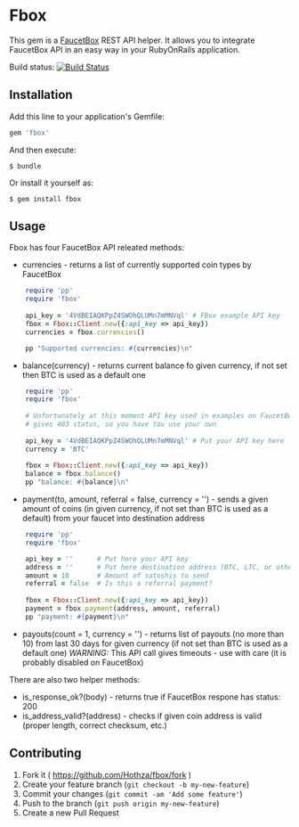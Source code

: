 # Fbox

This gem is a [FaucetBox](https://faucetbox.com) REST API helper. It allows you
to integrate FaucetBox API in an easy way in your RubyOnRails application.

Build status: [![Build Status](https://travis-ci.org/Hothza/fbox.svg)](https://travis-ci.org/Hothza/fbox)

## Installation

Add this line to your application's Gemfile:

```ruby
gem 'fbox'
```

And then execute:

    $ bundle

Or install it yourself as:

    $ gem install fbox

## Usage

Fbox has four FaucetBox API releated methods:

- currencies - returns a list of currently supported coin types by FaucetBox
```ruby
    require 'pp'
    require 'fbox'
    
    api_key = '4VdBEIAQKPpZ4SWOhQLUMn7mMNVql' # FBox example API key
    fbox = Fbox::Client.new({:api_key => api_key})
    currencies = fbox.currencies()

    pp "Supported currencies: #{currencies}\n"
```

- balance(currency) - returns current balance fo given currency, if not set then BTC is used as a default one
```ruby
    require 'pp'
    require 'fbox'
    
    # Unfortunately at this moment API key used in examples on FaucetBox site
    # gives 403 status, so you have tou use your own
    
    api_key = '4VdBEIAQKPpZ4SWOhQLUMn7mMNVql' # Put your API key here
    currency = 'BTC'
    
    fbox = Fbox::Client.new({:api_key => api_key})
    balance = fbox.balance()
    pp "balance: #{balance}\n"
```

- payment(to, amount, referral = false, currency = '') - sends a given amount of coins
(in given currency, if not set than BTC is used as a default) from your faucet into destination address 

```ruby
    require 'pp'
    require 'fbox'

    api_key = ''      # Put here your API key
    address = ''      # Put here destination address (BTC, LTC, or other supported by FaucetBox)
    amount = 10       # Amount of satoshis to send
    referral = false  # Is this a referral payment?
    
    fbox = Fbox::Client.new({:api_key => api_key})
    payment = fbox.payment(address, amount, referral)
    pp "payment: #{payment}\n"
```

- payouts(count = 1, currency = '') - returns list of payouts (no more than 10)
from last 30 days for given currency (if not set than BTC is used as a default one)
*WARNING:* This API call gives timeouts - use with care (it is probably disabled on FaucetBox)


There are also two helper methods:

- is_response_ok?(body) - returns true if FaucetBox respone has status: 200
- is_address_valid?(address) - checks if given coin address is valid (proper length, correct checksum, etc.)


## Contributing

1. Fork it ( https://github.com/Hothza/fbox/fork )
2. Create your feature branch (`git checkout -b my-new-feature`)
3. Commit your changes (`git commit -am 'Add some feature'`)
4. Push to the branch (`git push origin my-new-feature`)
5. Create a new Pull Request
